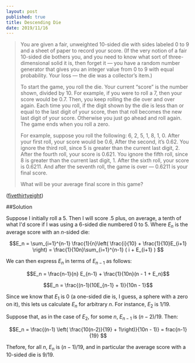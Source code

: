 ```yaml
---
layout: post
published: true
title: Descending Die
date: 2019/11/16
---
```



>You are given a fair, unweighted 10-sided die with sides labeled 0 to 9 and a sheet of paper to record your score. (If the very notion of a fair 10-sided die bothers you, and you need to know what sort of three-dimensional solid it is, then forget it — you have a random number generator that gives you an integer value from 0 to 9 with equal probability. Your loss — the die was a collector’s item.)
>
>To start the game, you roll the die. Your current “score” is the number shown, divided by 10. For example, if you were to roll a 7, then your score would be 0.7. Then, you keep rolling the die over and over again. Each time you roll, if the digit shown by the die is less than or equal to the last digit of your score, then that roll becomes the new last digit of your score. Otherwise you just go ahead and roll again. The game ends when you roll a zero.
>
>For example, suppose you roll the following: 6, 2, 5, 1, 8, 1, 0. After your first roll, your score would be 0.6, After the second, it’s 0.62. You ignore the third roll, since 5 is greater than the current last digit, 2. After the fourth roll, your score is 0.621. You ignore the fifth roll, since 8 is greater than the current last digit, 1. After the sixth roll, your score is 0.6211. And after the seventh roll, the game is over — 0.6211 is your final score.
>
>What will be your average final score in this game?

<!--more-->

([fivethirtyeight](https://fivethirtyeight.com/features/how-low-can-you-roll/))

##Solution

Suppose I initially roll a $5$. Then I will score $.5$ plus, on average, a tenth of what I'd score if I was using a $6$-sided die numbered $0$ to $5$. Where $E_n$ is the average score with an $n$-sided die:

$$E_n = \sum_{i=1}^{n-1} \frac{1}{n}\left( \frac{i}{10} + \frac{1}{10}E_{i+1} \right)
= \frac{1}{10n}\sum_{i=1}^{n-1} ( i + E_{i+1} )
$$

We can then express $E_n$ in terms of $E_{n-1}$ as follows:

$$E_n =  \frac{n-1}{n} E_{n-1} + \frac{1}{10n}(n - 1 + E_n)$$

$$E_n = \frac{(n-1)(10E_{n-1} + 1)}{10n - 1}$$

Since we know that $E_1$ is $0$ (a one-sided die is, I guess, a sphere with a zero on it), this lets us calculate $E_n$ for arbitrary $n$. For instance, $E_2$ is $1/19$. 

Suppose that, as in the case of $E_2$, for some $n$, $E_{n-1}$ is $(n-2)/19$. Then:

$$E_n = \frac{(n-1) \left( \frac{10(n-2)}{19} + 1\right)}{10n - 1)}
= frac{n-1}{19}
$$

Thefore, for all $n$, $E_n$ is $(n-1)/19$, and in particular the average score with a $10$-sided die is $9/19$.

<br>